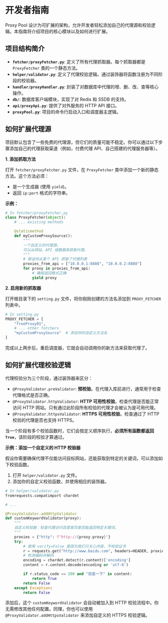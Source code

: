 # 开发者指南

Proxy Pool 设计为可扩展的架构，允许开发者轻松添加自己的代理源和校验逻辑。本指南将介绍项目的核心模块以及如何进行扩展。

## 项目结构简介

-   **`fetcher/proxyFetcher.py`**: 定义了所有代理抓取器。每个抓取器都是 `ProxyFetcher` 类的一个静态方法。
-   **`helper/validator.py`**: 定义了代理校验逻辑。通过装饰器将函数注册为不同阶段的校验器。
-   **`handler/proxyHandler.py`**: 封装了对数据库中代理的增、删、改、查等核心操作。
-   **`db/`**: 数据库客户端模块，实现了对 Redis 和 SSDB 的支持。
-   **`api/proxyApi.py`**: 提供了对外服务的 HTTP API 接口。
-   **`proxyPool.py`**: 项目的命令行启动入口和调度器主逻辑。

## 如何扩展代理源

项目默认包含了一些免费的代理源，但它们的质量可能不稳定。你可以通过以下步骤添加自己的代理获取渠道（例如，付费代理 API、自己搭建的代理服务器等）。

**1. 添加抓取方法**

打开 `fetcher/proxyFetcher.py` 文件，在 `ProxyFetcher` 类中添加一个新的静态方法。这个方法必须：
-   是一个生成器 (使用 `yield`)。
-   返回 `ip:port` 格式的字符串。

**示例：**

```python
# In fetcher/proxyFetcher.py
class ProxyFetcher(object):
    # ... existing methods

    @staticmethod
    def myCustomProxySource():
        """
        一个自定义的代理源。
        可以从网站、API 或数据库获取代理。
        """
        # 假设你从某个 API 获取了代理列表
        proxies_from_api = ["10.0.0.1:8888", "10.0.0.2:8888"]
        for proxy in proxies_from_api:
            # 确保返回格式正确
            yield proxy
```

**2. 启用新的抓取器**

打开根目录下的 `setting.py` 文件，将你刚刚创建的方法名添加到 `PROXY_FETCHER` 列表中。

```python
# In setting.py
PROXY_FETCHER = [
    "freeProxy01",
    # ... other fetchers
    "myCustomProxySource"  # 添加你的自定义方法名
]
```

完成以上两步后，重启调度器，它就会自动调用你的新方法来获取代理了。

## 如何扩展代理校验逻辑

代理校验分为三个阶段，通过装饰器来区分：

-   `@ProxyValidator.preValidator`: **预校验**。在代理入库前进行，通常用于检查代理格式是否正确。
-   `@ProxyValidator.httpValidator`: **HTTP 可用性校验**。检查代理是否能正常访问 HTTP 网站。只有通过此阶段所有校验的代理才会被认为是可用代理。
-   `@ProxyValidator.httpsValidator`: **HTTPS 可用性校验**。检查通过了 HTTP 校验的代理是否也支持 HTTPS。

当一个阶段有多个校验函数时，它们会按定义顺序执行，**必须所有函数都返回 `True`**，该阶段的校验才算通过。

**示例：添加一个自定义的 HTTP 校验器**

假设你需要确保代理不仅能访问目标网站，还能获取到特定的关键词，可以添加如下校验函数。

1.  打开 `helper/validator.py` 文件。
2.  添加你的自定义校验函数，并使用相应的装饰器。

```python
# In helper/validator.py
fromrequests.compatimport chardet

# ...

@ProxyValidator.addHttpValidator
def customKeywordValidator(proxy):
    """
    自定义校验器：检查代理访问百度首页是否能返回特定关键词。
    """
    proxies = {"http": f"http://{proxy.proxy}"}
    try:
        # 使用 verify=False 是因为我们只关心内容，不校验证书
        r = requests.get("http://www.baidu.com", headers=HEADER, proxies=proxies, timeout=5, verify=False)
        # 检测编码并解码
        encoding = chardet.detect(r.content)['encoding']
        content = r.content.decode(encoding or 'utf-8')

        if r.status_code == 200 and "百度一下" in content:
            return True
        return False
    except Exception:
        return False
```

添加后，这个 `customKeywordValidator` 会自动被加入到 HTTP 校验流程中。你无需修改其他任何配置。同理，你也可以使用 `@ProxyValidator.addHttpsValidator` 来添加自定义的 HTTPS 校验逻辑。